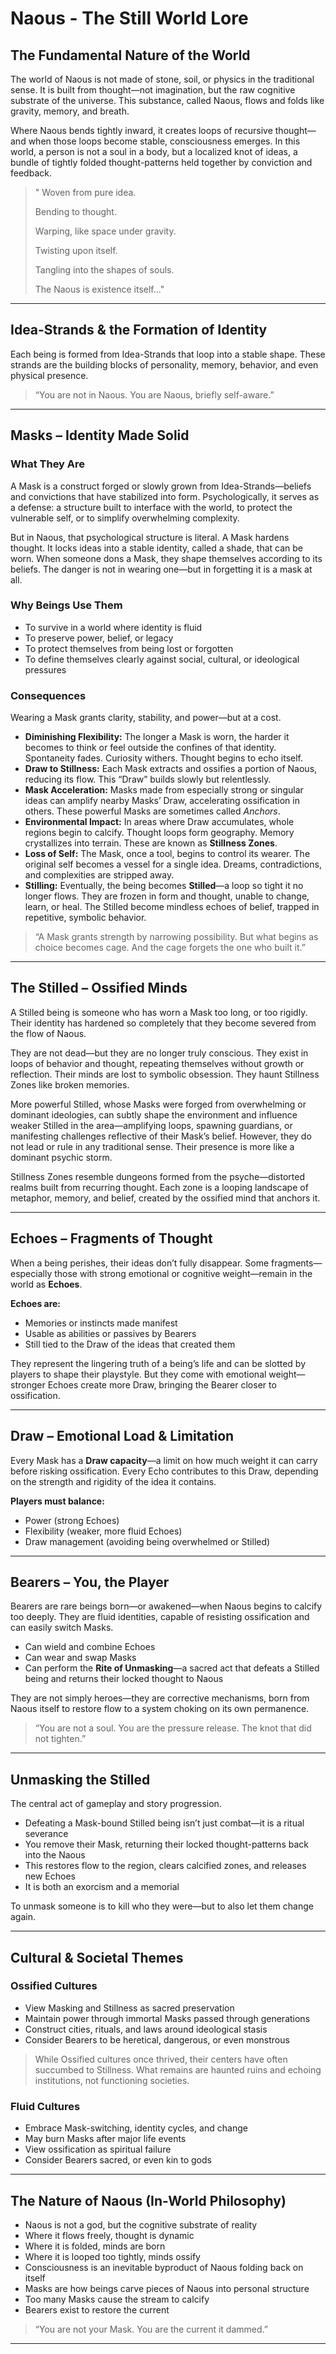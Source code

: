 # Naous - The Still World Lore

## The Fundamental Nature of the World

The world of Naous is not made of stone, soil, or physics in the traditional sense. It is built from thought—not imagination, but the raw cognitive substrate of the universe. This substance, called Naous, flows and folds like gravity, memory, and breath.

Where Naous bends tightly inward, it creates loops of recursive thought—and when those loops become stable, consciousness emerges. In this world, a person is not a soul in a body, but a localized knot of ideas, a bundle of tightly folded thought-patterns held together by conviction and feedback.

> " Woven from pure idea.
> 
>    Bending to thought.
> 
> Warping, like space under gravity.
> 
> 	Twisting upon itself.
> 
> Tangling into the shapes of souls.
>
> The Naous is existence itself..."

---

## Idea-Strands & the Formation of Identity

Each being is formed from Idea-Strands that loop into a stable shape. These strands are the building blocks of personality, memory, behavior, and even physical presence.

> “You are not in Naous. You are Naous, briefly self-aware.”

---

## Masks – Identity Made Solid

### What They Are

A Mask is a construct forged or slowly grown from Idea-Strands—beliefs and convictions that have stabilized into form. Psychologically, it serves as a defense: a structure built to interface with the world, to protect the vulnerable self, or to simplify overwhelming complexity.

But in Naous, that psychological structure is literal. A Mask hardens thought. It locks ideas into a stable identity, called a shade, that can be worn. When someone dons a Mask, they shape themselves according to its beliefs. The danger is not in wearing one—but in forgetting it is a mask at all.

### Why Beings Use Them

- To survive in a world where identity is fluid
- To preserve power, belief, or legacy
- To protect themselves from being lost or forgotten
- To define themselves clearly against social, cultural, or ideological pressures

### Consequences

Wearing a Mask grants clarity, stability, and power—but at a cost.

- **Diminishing Flexibility:** The longer a Mask is worn, the harder it becomes to think or feel outside the confines of that identity. Spontaneity fades. Curiosity withers. Thought begins to echo itself.
- **Draw to Stillness:** Each Mask extracts and ossifies a portion of Naous, reducing its flow. This “Draw” builds slowly but relentlessly.
- **Mask Acceleration:** Masks made from especially strong or singular ideas can amplify nearby Masks’ Draw, accelerating ossification in others. These powerful Masks are sometimes called *Anchors*.
- **Environmental Impact:** In areas where Draw accumulates, whole regions begin to calcify. Thought loops form geography. Memory crystallizes into terrain. These are known as **Stillness Zones**.
- **Loss of Self:** The Mask, once a tool, begins to control its wearer. The original self becomes a vessel for a single idea. Dreams, contradictions, and complexities are stripped away.
- **Stilling:** Eventually, the being becomes **Stilled**—a loop so tight it no longer flows. They are frozen in form and thought, unable to change, learn, or heal. The Stilled become mindless echoes of belief, trapped in repetitive, symbolic behavior.

> “A Mask grants strength by narrowing possibility. But what begins as choice becomes cage. And the cage forgets the one who built it.”

---

## The Stilled – Ossified Minds

A Stilled being is someone who has worn a Mask too long, or too rigidly. Their identity has hardened so completely that they become severed from the flow of Naous.

They are not dead—but they are no longer truly conscious. They exist in loops of behavior and thought, repeating themselves without growth or reflection. Their minds are lost to symbolic obsession. They haunt Stillness Zones like broken memories.

More powerful Stilled, whose Masks were forged from overwhelming or dominant ideologies, can subtly shape the environment and influence weaker Stilled in the area—amplifying loops, spawning guardians, or manifesting challenges reflective of their Mask’s belief. However, they do not lead or rule in any traditional sense. Their presence is more like a dominant psychic storm.

Stillness Zones resemble dungeons formed from the psyche—distorted realms built from recurring thought. Each zone is a looping landscape of metaphor, memory, and belief, created by the ossified mind that anchors it.

---

## Echoes – Fragments of Thought

When a being perishes, their ideas don’t fully disappear. Some fragments—especially those with strong emotional or cognitive weight—remain in the world as **Echoes**.

**Echoes are:**

- Memories or instincts made manifest
- Usable as abilities or passives by Bearers
- Still tied to the Draw of the ideas that created them

They represent the lingering truth of a being’s life and can be slotted by players to shape their playstyle. But they come with emotional weight—stronger Echoes create more Draw, bringing the Bearer closer to ossification.

---

## Draw – Emotional Load & Limitation

Every Mask has a **Draw capacity**—a limit on how much weight it can carry before risking ossification. Every Echo contributes to this Draw, depending on the strength and rigidity of the idea it contains.

**Players must balance:**

- Power (strong Echoes)
- Flexibility (weaker, more fluid Echoes)
- Draw management (avoiding being overwhelmed or Stilled)

---

## Bearers – You, the Player

Bearers are rare beings born—or awakened—when Naous begins to calcify too deeply. They are fluid identities, capable of resisting ossification and can easily switch Masks.

- Can wield and combine Echoes
- Can wear and swap Masks
- Can perform the **Rite of Unmasking**—a sacred act that defeats a Stilled being and returns their locked thought to Naous

They are not simply heroes—they are corrective mechanisms, born from Naous itself to restore flow to a system choking on its own permanence.

> “You are not a soul. You are the pressure release. The knot that did not tighten.”

---

## Unmasking the Stilled

The central act of gameplay and story progression.

- Defeating a Mask-bound Stilled being isn’t just combat—it is a ritual severance
- You remove their Mask, returning their locked thought-patterns back into the Naous
- This restores flow to the region, clears calcified zones, and releases new Echoes
- It is both an exorcism and a memorial

To unmask someone is to kill who they were—but to also let them change again.

---

## Cultural & Societal Themes

### Ossified Cultures

- View Masking and Stillness as sacred preservation
- Maintain power through immortal Masks passed through generations
- Construct cities, rituals, and laws around ideological stasis
- Consider Bearers to be heretical, dangerous, or even monstrous

> While Ossified cultures once thrived, their centers have often succumbed to Stillness. What remains are haunted ruins and echoing institutions, not functioning societies.

### Fluid Cultures

- Embrace Mask-switching, identity cycles, and change
- May burn Masks after major life events
- View ossification as spiritual failure
- Consider Bearers sacred, or even kin to gods

---

## The Nature of Naous (In-World Philosophy)

- Naous is not a god, but the cognitive substrate of reality
- Where it flows freely, thought is dynamic
- Where it is folded, minds are born
- Where it is looped too tightly, minds ossify
- Consciousness is an inevitable byproduct of Naous folding back on itself
- Masks are how beings carve pieces of Naous into personal structure
- Too many Masks cause the stream to calcify
- Bearers exist to restore the current

> “You are not your Mask. You are the current it dammed.”

---
